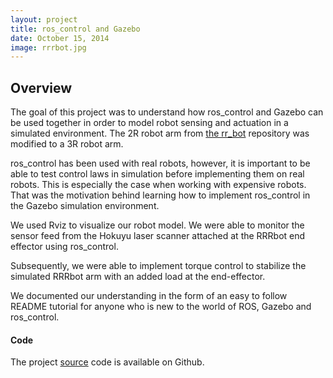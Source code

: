 ```yaml
---
layout: project
title: ros_control and Gazebo
date: October 15, 2014
image: rrrbot.jpg
---
```


## Overview
The goal of this project was to understand how ros_control and Gazebo can be used together in order to model robot sensing and actuation in a simulated environment. The 2R robot arm from [the rr_bot](https://github.com/ros-simulation/gazebo_ros_demos) repository was modified to a 3R robot arm. 

ros_control has been used with real robots, however, it is important to be able to test control laws in simulation before implementing them on real robots. This is especially the case when working with expensive robots. That was the motivation behind learning how to implement ros_control in the Gazebo simulation environment. 

We used Rviz to visualize our robot model. We were able to monitor the sensor feed from the Hokuyu laser scanner attached at the RRRbot end effector using ros_control. 

Subsequently, we were able to implement torque control to stabilize the simulated RRRbot arm with an added load at the end-effector.

We documented our understanding in the form of an easy to follow README tutorial for anyone who is new to the world of ROS, Gazebo and ros_control.

#### Code
The project [source](https://github.com/JoshMarino/gazebo_and_ros_control/tree/ca24b8c1f7f1fd799ac3c9211240e5f0b76e1357) code is available on Github. 
